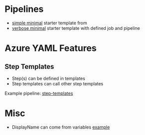 # Pipelines
* [simple minimal](pipelines/simple/simple.minimal.yml) starter template from
* [verbose minimal](pipelines/simple/verbose.minimal.yml) starter template with defined job and pipeline

# Azure YAML Features
## Step Templates
* Step(s) can be defined in templates
* Step templates can call other step templates

Example pipeline: [step-templates](pipelines/step-templates/pipeline.yml)

# Misc
* DisplayName can come from variables [example](pipelintes/step-templates/steps/step.task.complete.yml)
